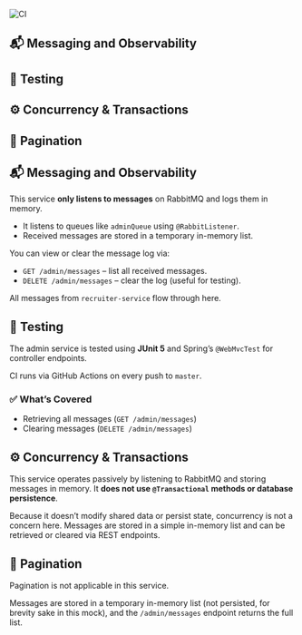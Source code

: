 ![CI](https://github.com/tundeadetunji/quick-hire_admin-service/actions/workflows/ci.yml/badge.svg)

## 📬 Messaging and Observability
## 🧪 Testing
## ⚙️ Concurrency & Transactions
## 📘 Pagination



## 📬 Messaging and Observability

This service **only listens to messages** on RabbitMQ and logs them in memory.

- It listens to queues like `adminQueue` using `@RabbitListener`.
- Received messages are stored in a temporary in-memory list.

You can view or clear the message log via:

- `GET /admin/messages` – list all received messages.
- `DELETE /admin/messages` – clear the log (useful for testing).

All messages from `recruiter-service` flow through here.

## 🧪 Testing

The admin service is tested using **JUnit 5** and Spring’s `@WebMvcTest` for controller endpoints.

CI runs via GitHub Actions on every push to `master`.

### ✅ What’s Covered

- Retrieving all messages (`GET /admin/messages`)
- Clearing messages (`DELETE /admin/messages`)

## ⚙️ Concurrency & Transactions

This service operates passively by listening to RabbitMQ and storing messages in memory. It **does not use `@Transactional` methods or database persistence**.

Because it doesn’t modify shared data or persist state, concurrency is not a concern here. Messages are stored in a simple in-memory list and can be retrieved or cleared via REST endpoints.

## 📘 Pagination

Pagination is not applicable in this service.

Messages are stored in a temporary in-memory list (not persisted, for brevity sake in this mock), and the `/admin/messages` endpoint returns the full list.
